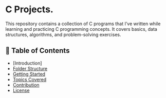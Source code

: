 # C Projects.
This repository contains a collection of C programs that I’ve written while learning and practicing C programming concepts. It covers basics, data structures, algorithms, and problem-solving exercises.


## 📑 Table of Contents  
- [Introduction]
- [Folder Structure](#folder-structure)  
- [Getting Started](#getting-started)  
- [Topics Covered](#topics-covered)  
- [Contribution](#contribution)  
- [License](#license)  
